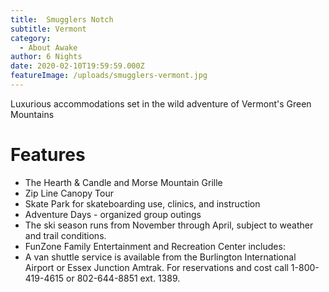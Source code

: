 ```yaml
---
title:  Smugglers Notch   
subtitle: Vermont
category:
  - About Awake
author: 6 Nights
date: 2020-02-10T19:59:59.000Z
featureImage: /uploads/smugglers-vermont.jpg
---
```

Luxurious accommodations set in the wild adventure of Vermont's Green Mountains

# Features

* The Hearth & Candle and Morse Mountain Grille
* Zip Line Canopy Tour
* Skate Park for skateboarding use, clinics, and instruction
* Adventure Days - organized group outings
* The ski season runs from November through April, subject to weather and trail conditions.
* FunZone Family Entertainment and Recreation Center includes:
* A van shuttle service is available from the Burlington International Airport or Essex Junction Amtrak. For reservations and cost call 1-800-419-4615 or 802-644-8851 ext. 1389.

